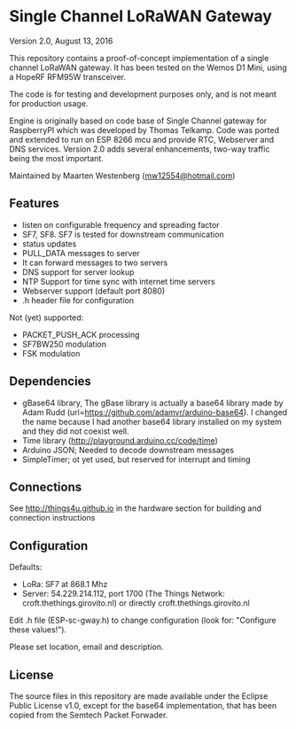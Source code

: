 Single Channel LoRaWAN Gateway
==============================

Version 2.0, August 13, 2016

This repository contains a proof-of-concept implementation of a single
channel LoRaWAN gateway. It has been tested on the Wemos D1 Mini, using a 
HopeRF RFM95W transceiver.

The code is for testing and development purposes only, and is not meant 
for production usage. 

Engine is originally based on code base of Single Channel gateway for RaspberryPI
which was developed by Thomas Telkamp. Code was ported and extended to run
on ESP 8266 mcu and provide RTC, Webserver and DNS services.
Version 2.0 adds several enhancements, two-way traffic being the most important.

Maintained by Maarten Westenberg (mw12554@hotmail.com)

Features
--------
- listen on configurable frequency and spreading factor
- SF7, SF8. SF7 is tested for downstream communication
- status updates
- PULL_DATA messages to server
- It can forward messages to two servers
- DNS support for server lookup
- NTP Support for time sync with internet time servers
- Webserver support (default port 8080)
- .h header file for configuration

Not (yet) supported:
- PACKET_PUSH_ACK processing
- SF7BW250 modulation
- FSK modulation


Dependencies
------------

- gBase64 library, The gBase library is actually a base64 library made 
	by Adam Rudd (url=https://github.com/adamvr/arduino-base64). I changed the name because I had
	another base64 library installed on my system and they did not coexist well.
- Time library (http://playground.arduino.cc/code/time)
- Arduino JSON; Needed to decode downstream messages
- SimpleTimer; ot yet used, but reserved for interrupt and timing

Connections
-----------
See http://things4u.github.io in the hardware section for building
and connection instructions

Configuration
-------------

Defaults:

- LoRa:   SF7 at 868.1 Mhz
- Server: 54.229.214.112, port 1700  (The Things Network: croft.thethings.girovito.nl)
  or directly croft.thethings.girovito.nl

Edit .h file (ESP-sc-gway.h) to change configuration (look for: "Configure these values!").

Please set location, email and description.

License
-------
The source files in this repository are made available under the Eclipse
Public License v1.0, except for the base64 implementation, that has been
copied from the Semtech Packet Forwader.
